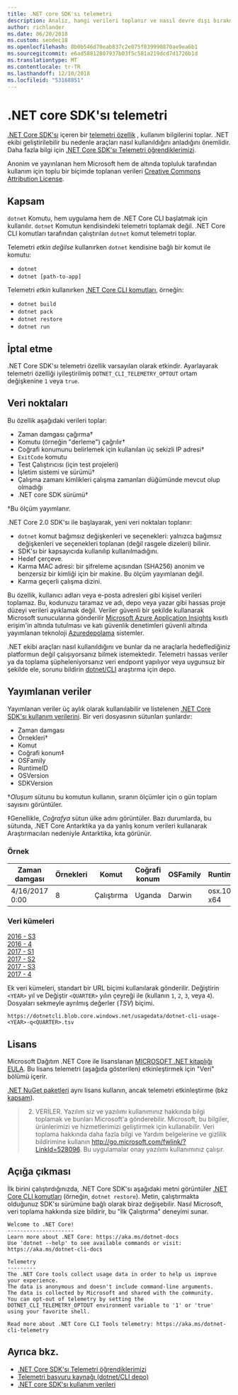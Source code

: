 ```yaml
---
title: .NET core SDK'sı telemetri
description: Analiz, hangi verileri toplanır ve nasıl devre dışı bırakmak için kullanım bilgileri toplamasına .NET Core SDK'sı telemetri özellikleri keşfedin.
author: richlander
ms.date: 06/20/2018
ms.custom: seodec18
ms.openlocfilehash: 8b0b546d70eab837c2e075f839990870ae9ea6b1
ms.sourcegitcommit: e6ad58812807937b03f5c581a219dcd7d1726b1d
ms.translationtype: MT
ms.contentlocale: tr-TR
ms.lasthandoff: 12/10/2018
ms.locfileid: "53168851"
---
```

# <a name="net-core-sdk-telemetry"></a>.NET core SDK'sı telemetri

[.NET Core SDK'sı](index.md) içeren bir [telemetri özellik](https://github.com/dotnet/cli/tree/master/src/dotnet/Telemetry) , kullanım bilgilerini toplar. .NET ekibi geliştirilebilir bu nedenle araçları nasıl kullanıldığını anladığını önemlidir. Daha fazla bilgi için [.NET Core SDK'sı Telemetri öğrendiklerimizi](https://blogs.msdn.microsoft.com/dotnet/2017/07/21/what-weve-learned-from-net-core-sdk-telemetry/).

Anonim ve yayınlanan hem Microsoft hem de altında topluluk tarafından kullanım için toplu bir biçimde toplanan verileri [Creative Commons Attribution License](https://creativecommons.org/licenses/by/4.0/).

## <a name="scope"></a>Kapsam

`dotnet` Komutu, hem uygulama hem de .NET Core CLI başlatmak için kullanılır. `dotnet` Komutun kendisindeki telemetri toplamak değil. .NET Core CLI komutları tarafından çalıştırılan `dotnet` komut telemetri toplar.

Telemetri *etkin değilse* kullanırken `dotnet` kendisine bağlı bir komut ile komutu:

- `dotnet`
- `dotnet [path-to-app]`

Telemetri *etkin* kullanırken [.NET Core CLI komutları](index.md), örneğin:

- `dotnet build`
- `dotnet pack`
- `dotnet restore`
- `dotnet run`

## <a name="how-to-opt-out"></a>İptal etme

.NET Core SDK'sı telemetri özellik varsayılan olarak etkindir. Ayarlayarak telemetri özelliği iyileştirilmiş `DOTNET_CLI_TELEMETRY_OPTOUT` ortam değişkenine `1` veya `true`.

## <a name="data-points"></a>Veri noktaları

Bu özellik aşağıdaki verileri toplar:

- Zaman damgası çağırma&#8224;
- Komutu (örneğin "derleme") çağrılır&#8224;
- Coğrafi konumunu belirlemek için kullanılan üç sekizli IP adresi&#8224;
- `ExitCode` komutu
- Test Çalıştırıcısı (için test projeleri)
- İşletim sistemi ve sürümü&#8224;
- Çalışma zamanı kimlikleri çalışma zamanları düğümünde mevcut olup olmadığı
- .NET core SDK sürümü&#8224;

&#8224;Bu ölçüm yayımlanır.

.NET Core 2.0 SDK'sı ile başlayarak, yeni veri noktaları toplanır:

- `dotnet` komut bağımsız değişkenleri ve seçenekleri: yalnızca bağımsız değişkenleri ve seçenekleri toplanan (değil rasgele dizeleri) bilinir.
- SDK'sı bir kapsayıcıda kullanılıp kullanılmadığını.
- Hedef çerçeve.
- Karma MAC adresi: bir şifreleme açısından (SHA256) anonim ve benzersiz bir kimliği için bir makine. Bu ölçüm yayımlanan değil.
- Karma geçerli çalışma dizini.

Bu özellik, kullanıcı adları veya e-posta adresleri gibi kişisel verileri toplamaz. Bu, kodunuzu taramaz ve adı, depo veya yazar gibi hassas proje düzeyi verileri ayıklamak değil. Veriler güvenli bir şekilde kullanarak Microsoft sunucularına gönderilir [Microsoft Azure Application Insights](https://azure.microsoft.com/services/application-insights/) kısıtlı erişim'in altında tutulması ve katı güvenlik denetimleri güvenli altında yayımlanan teknoloji [Azuredepolama](https://azure.microsoft.com/services/storage/) sistemler.

.NET ekibi araçları nasıl kullanıldığını ve bunlar da ne araçlarla hedeflediğiniz platformun değil çalışıyorsanız bilmek istemektedir. Telemetri hassas veriler ya da toplama şüpheleniyorsanız veri endpoınt yapılıyor veya uygunsuz bir şekilde ele, sorunu bildirin [dotnet/CLI](https://github.com/dotnet/cli/issues) araştırma için depo.

## <a name="published-data"></a>Yayımlanan veriler

Yayımlanan veriler üç aylık olarak kullanılabilir ve listelenen [.NET Core SDK'sı kullanım verilerini](https://github.com/dotnet/core/blob/master/release-notes/cli-usage-data.md). Bir veri dosyasının sütunları şunlardır:

- Zaman damgası
- Örnekleri&#8224;
- Komut
- Coğrafi konum&#8225;
- OSFamily
- RuntimeID
- OSVersion
- SDKVersion

&#8224;*Oluşum* sütunu bu komutun kullanın, sıranın ölçümler için o gün toplam sayısını görüntüler.

&#8225;Genellikle, *Coğrafya* sütun ülke adını görüntüler. Bazı durumlarda, bu sütunda, .NET Core Antarktika ya da yanlış konum verileri kullanarak Araştırmacıları nedeniyle Antarktika, kıta görünür.

### <a name="example"></a>Örnek

| Zaman damgası      | Örnekleri | Komut | Coğrafi konum | OSFamily | RuntimeID     | OSVersion | SDKVersion |
| -------------- | ----------- | ------- | --------- | -------- | ------------- | --------- | ---------- |
| 4/16/2017 0:00 | 8           | Çalıştırma     | Uganda    | Darwin   | osx.10.12 x64 | 10.12     | 1.0.1      |

### <a name="datasets"></a>Veri kümeleri

[2016 - S3](https://dotnetcli.blob.core.windows.net/usagedata/dotnet-cli-usage-2016-q3.tsv)  
[2016 - 4](https://dotnetcli.blob.core.windows.net/usagedata/dotnet-cli-usage-2016-q4.tsv)  
[2017 - S1](https://dotnetcli.blob.core.windows.net/usagedata/dotnet-cli-usage-2017-q1.tsv)  
[2017 - S2](https://dotnetcli.blob.core.windows.net/usagedata/dotnet-cli-usage-2017-q2.tsv)  
[2017 - S3](https://dotnetcli.blob.core.windows.net/usagedata/dotnet-cli-usage-2017-q3.tsv)  
[2017 - 4](https://dotnetcli.blob.core.windows.net/usagedata/dotnet-cli-usage-2017-q4.tsv)  

Ek veri kümeleri, standart bir URL biçimi kullanılarak gönderilir. Değiştirin `<YEAR>` yıl ve Değiştir `<QUARTER>` yılın çeyreği ile (kullanın `1`, `2`, `3`, veya `4`). Dosyaları sekmeyle ayrılmış değerler (*TSV*) biçimi.

`https://dotnetcli.blob.core.windows.net/usagedata/dotnet-cli-usage-<YEAR>-q<QUARTER>.tsv`

## <a name="license"></a>Lisans

Microsoft Dağıtım .NET Core ile lisanslanan [MICROSOFT .NET kitaplığı EULA](https://aka.ms/dotnet-core-eula). Bu lisans telemetri (aşağıda gösterilen) etkinleştirmek için "Veri" bölümü içerir.

[.NET NuGet paketleri](https://www.nuget.org/profiles/dotnetframework) aynı lisans kullanın, ancak telemetri etkinleştirme (bkz [kapsam](#scope)).

> 2. VERİLER. Yazılım siz ve yazılımı kullanımınız hakkında bilgi toplamak ve bunları Microsoft'a gönderebilir. Microsoft, bu bilgiler, ürünlerimizi ve hizmetlerimizi geliştirmek için kullanabilir. Veri toplama hakkında daha fazla bilgi ve Yardım belgelerine ve gizlilik bildirimine kullanın <http://go.microsoft.com/fwlink/?LinkId=528096>. Bu uygulamalar onay yazılımı kullanımınız çalışır.

## <a name="disclosure"></a>Açığa çıkması

İlk birini çalıştırdığınızda, .NET Core SDK'sı aşağıdaki metni görüntüler [.NET Core CLI komutları](index.md) (örneğin, `dotnet restore`). Metin, çalıştırmakta olduğunuz SDK'sı sürümüne bağlı olarak biraz değişebilir. Nasıl Microsoft, veri toplama hakkında size bildirir, bu "İlk Çalıştırma" deneyimi sunar.

```console
Welcome to .NET Core!
---------------------
Learn more about .NET Core: https://aka.ms/dotnet-docs
Use 'dotnet --help' to see available commands or visit: https://aka.ms/dotnet-cli-docs

Telemetry
---------
The .NET Core tools collect usage data in order to help us improve your experience.
The data is anonymous and doesn't include command-line arguments.
The data is collected by Microsoft and shared with the community.
You can opt-out of telemetry by setting the DOTNET_CLI_TELEMETRY_OPTOUT environment variable to '1' or 'true' using your favorite shell.

Read more about .NET Core CLI Tools telemetry: https://aka.ms/dotnet-cli-telemetry
```

## <a name="see-also"></a>Ayrıca bkz.

- [.NET Core SDK'sı Telemetri öğrendiklerimizi](https://blogs.msdn.microsoft.com/dotnet/2017/07/21/what-weve-learned-from-net-core-sdk-telemetry/)
- [Telemetri başvuru kaynağı (dotnet/CLI depo)](https://github.com/dotnet/cli/tree/master/src/dotnet/Telemetry)
- [.NET core SDK'sı kullanım verileri](https://github.com/dotnet/core/blob/master/release-notes/cli-usage-data.md)
